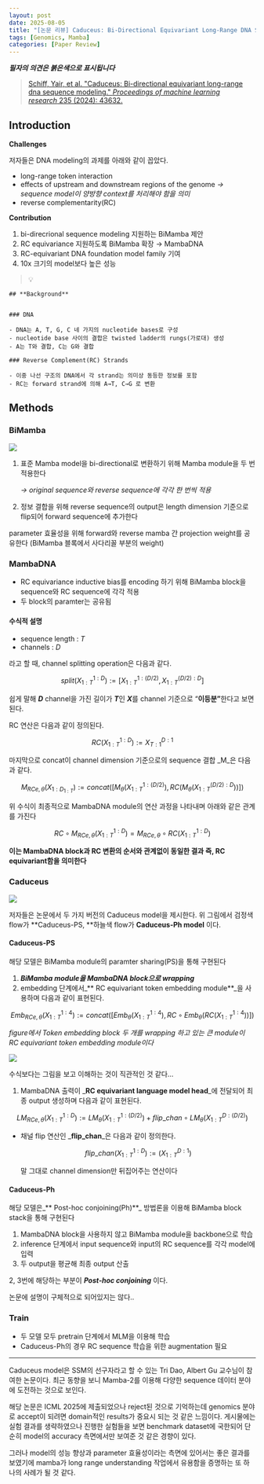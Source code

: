 ```yaml
---
layout: post
date: 2025-08-05
title: "[논문 리뷰] Caduceus: Bi-Directional Equivariant Long-Range DNA Sequence Modeling"
tags: [Genomics, Mamba]
categories: [Paper Review]
---
```


<span class="notion-red">_**필자의 의견은 붉은색으로 표시됩니다**_</span>


> [Schiff, Yair, et al. "Caduceus: Bi-directional equivariant long-range dna sequence modeling." ](https://pmc.ncbi.nlm.nih.gov/articles/PMC12189541/)[_Proceedings of machine learning research_](https://pmc.ncbi.nlm.nih.gov/articles/PMC12189541/)[ 235 (2024): 43632.](https://pmc.ncbi.nlm.nih.gov/articles/PMC12189541/)



## Introduction


**Challenges**


저자들은 DNA modeling의 과제를 아래와 같이 꼽았다.

- long-range token interaction
- effects of upstream and downstream regions of the genome 
_→ sequence model이 양방향 context를 처리해야 함을 의미_
- reverse complementarity(RC)

**Contribution**

1. bi-direcrional sequence modeling 지원하는 BiMamba 제안
1. RC equivariance 지원하도록 BiMamba 확장 → MambaDNA
1. RC-equivariant DNA foundation model family 기여
1. 10x 크기의 model보다 높은 성능

> 💡 


	## **Background**


	### DNA

	- DNA는 A, T, G, C 네 가지의 nucleotide bases로 구성
	- nucleotide base 사이의 결합은 twisted ladder의 rungs(가로대) 생성
	- A는 T와 결합, C는 G와 결합

	### Reverse Complement(RC) Strands

	- 이중 나선 구조의 DNA에서 각 strand는 의미상 동등한 정보를 포함
	- RC는 forward strand에 의해 A→T, C→G 로 변환


## Methods



### BiMamba


![](https://prod-files-secure.s3.us-west-2.amazonaws.com/542b861c-36a8-4051-84e5-8804b6728dba/2c247d59-7815-4980-99f0-8f0d21f445a7/image.png?X-Amz-Algorithm=AWS4-HMAC-SHA256&X-Amz-Content-Sha256=UNSIGNED-PAYLOAD&X-Amz-Credential=ASIAZI2LB466Q27D5BUY%2F20250928%2Fus-west-2%2Fs3%2Faws4_request&X-Amz-Date=20250928T200107Z&X-Amz-Expires=3600&X-Amz-Security-Token=IQoJb3JpZ2luX2VjEDkaCXVzLXdlc3QtMiJIMEYCIQDlOqBCXchnmv5%2BVKfJeJk4D82Kfmqq%2BspQgspHLTxQ5wIhANm6qZczBkvatCTxuAwFZg07vEzPmj%2B%2BqhGc8j7e9jWVKogECML%2F%2F%2F%2F%2F%2F%2F%2F%2F%2FwEQABoMNjM3NDIzMTgzODA1IgzXl7eK88M%2Bet8drFwq3APGIx4ZFRimd%2FFfm7FhD1upYgrU4jnDSDGRrHnzodjEJ75SD%2FGYiQc4TvseP8DqEMREtvcaefivV1ivV70n2%2BPn4sYGKva2COh%2F1T5xBSQ5vHlemz1FSkhBZm7rEwOf%2FcWyAEv1Pna04xzwPqVw3IBoQQNDr7q2vjRI5NReIwAZCXHruW36LH3dxDCPc3MsMpxtPNnxNKxj3u1i36zqPvlY4qbjf0I3oLbrv20StcW3LT64HwRbzDxZUxqgDGSnxd8yyl7UNkE6CEEs74LWs6ZxQf%2BPqWM96TbSMj22uoASnr7Fhrywq7SWpX7jkmNtJbr8ZiSqKwwGhrJgVDonSTjEwp%2FoJhAWgFBlyQkJyqPp2vGkMDppkbflp4ttqQgo%2BuSnOCR1oKnvOX6uSIn469yr3n07yPuHOkvjerTR4mDtmwecKXYBVpjj%2BIDmjkmGdHkABIejrttCffojV59LjZEgmRuL8lVOUjS6nYT0rFa7OD96wDX%2B5ar687d%2B%2BKy2AE4kgqQoFv9far5AfqpHX7A4s8z3ugfr3P0lG3ToU8gQDrQXnY3%2FkdKYTW0a0oT9QaqpA4CVBXVEUUItZrVOBEZWGsRzHBy5e3OCYzSTKN%2F%2F8Pj0bJk%2FwPxozFoGTDDr1%2BXGBjqkATP0Olfype%2BsJJeKN6aVaw37vNAIs%2FXCu7mbdHwX2SQ2OVlRvPNYl0VU3cYv2FtcmHCDemP6CyDSSHcKcS8mNFwzII7ra0NNoEr6jxA8c6tSplkuUA8NhSjokI50m6y%2FMir0ki0TVczM%2FgrsGxdGNGeY7g0XFxQiO1tGekruRakyZp5DhuxeSA5UXwtqyV0Fo2fQh4W6UCwZCPBfSx462NNdmMbz&X-Amz-Signature=1f8a9324158395a9965ccc5b7501f264201da0de267553ea2226578bd82801d9&X-Amz-SignedHeaders=host&x-amz-checksum-mode=ENABLED&x-id=GetObject)

1. 표준 Mamba model을 bi-directional로 변환하기 위해 Mamba module을 두 번 적용한다

	_→ original sequence와 reverse sequence에 각각 한 번씩 적용_

1. 정보 결합을 위해 reverse sequence의 output은 length dimension 기준으로 flip되어 forward sequence에 추가한다

parameter 효율성을 위해 forward와 reverse mamba 간 projection weight를 공유한다 (BiMamba 블록에서 사다리꼴 부분의 weight)



### MambaDNA

- RC equivariance inductive bias를 encoding 하기 위해 BiMamba block을 sequence와 RC sequence에 각각 적용
- 두 block의 paramter는 공유됨


#### 수식적 설명

- sequence length : _T_
- channels : _D_

라고 할 때,  channel splitting operation은 다음과 같다.


$$
split(X^{1:D}_{1:T}):=[X^{1:(D/2)}_{1:T},X^{(D/2):D}_{1:T}]
$$


<span class="notion-red">쉽게 말해 </span><span class="notion-red">_**D**_</span><span class="notion-red"> channel을 가진 길이가 </span><span class="notion-red">_**T**_</span><span class="notion-red">인 </span><span class="notion-red">_**X**_</span><span class="notion-red">를 channel 기준으로 “</span><span class="notion-red">**이등분”**</span><span class="notion-red">한다고 보면 된다.</span>


RC 연산은 다음과 같이 정의된다.


$$
RC(X^{1:D}_{1:T}):=X^{D:1}_{T:1}
$$


마지막으로 concat이 channel dimension 기준으로의 sequence 결합 _M_은 다음과 같다.


$$
M_{RCe,\theta}(X_{1:D_{1:T}}):=concat([M_{\theta}(X^{1:(D/2)}_{1:T}),RC(M_{\theta}(X^{(D/2):D}_{1:T}))])
$$


위 수식이 최종적으로 MambaDNA module의 연산 과정을 나타내며 아래와 같은 관계를 가진다


$$
RC\circ M_{RCe,\theta}(X^{1:D}_{1:T}) = M_{RCe,\theta} \circ RC(X^{1:D}_{1:T})
$$


**이는 MambaDNA block과 RC 변환의 순서와 관계없이 동일한 결과 즉, RC equivariant함을 의미한다**



### Caduceus


![](https://prod-files-secure.s3.us-west-2.amazonaws.com/542b861c-36a8-4051-84e5-8804b6728dba/f94a60d7-8145-473b-aef9-7c68d3ec604a/image.png?X-Amz-Algorithm=AWS4-HMAC-SHA256&X-Amz-Content-Sha256=UNSIGNED-PAYLOAD&X-Amz-Credential=ASIAZI2LB466Q27D5BUY%2F20250928%2Fus-west-2%2Fs3%2Faws4_request&X-Amz-Date=20250928T200107Z&X-Amz-Expires=3600&X-Amz-Security-Token=IQoJb3JpZ2luX2VjEDkaCXVzLXdlc3QtMiJIMEYCIQDlOqBCXchnmv5%2BVKfJeJk4D82Kfmqq%2BspQgspHLTxQ5wIhANm6qZczBkvatCTxuAwFZg07vEzPmj%2B%2BqhGc8j7e9jWVKogECML%2F%2F%2F%2F%2F%2F%2F%2F%2F%2FwEQABoMNjM3NDIzMTgzODA1IgzXl7eK88M%2Bet8drFwq3APGIx4ZFRimd%2FFfm7FhD1upYgrU4jnDSDGRrHnzodjEJ75SD%2FGYiQc4TvseP8DqEMREtvcaefivV1ivV70n2%2BPn4sYGKva2COh%2F1T5xBSQ5vHlemz1FSkhBZm7rEwOf%2FcWyAEv1Pna04xzwPqVw3IBoQQNDr7q2vjRI5NReIwAZCXHruW36LH3dxDCPc3MsMpxtPNnxNKxj3u1i36zqPvlY4qbjf0I3oLbrv20StcW3LT64HwRbzDxZUxqgDGSnxd8yyl7UNkE6CEEs74LWs6ZxQf%2BPqWM96TbSMj22uoASnr7Fhrywq7SWpX7jkmNtJbr8ZiSqKwwGhrJgVDonSTjEwp%2FoJhAWgFBlyQkJyqPp2vGkMDppkbflp4ttqQgo%2BuSnOCR1oKnvOX6uSIn469yr3n07yPuHOkvjerTR4mDtmwecKXYBVpjj%2BIDmjkmGdHkABIejrttCffojV59LjZEgmRuL8lVOUjS6nYT0rFa7OD96wDX%2B5ar687d%2B%2BKy2AE4kgqQoFv9far5AfqpHX7A4s8z3ugfr3P0lG3ToU8gQDrQXnY3%2FkdKYTW0a0oT9QaqpA4CVBXVEUUItZrVOBEZWGsRzHBy5e3OCYzSTKN%2F%2F8Pj0bJk%2FwPxozFoGTDDr1%2BXGBjqkATP0Olfype%2BsJJeKN6aVaw37vNAIs%2FXCu7mbdHwX2SQ2OVlRvPNYl0VU3cYv2FtcmHCDemP6CyDSSHcKcS8mNFwzII7ra0NNoEr6jxA8c6tSplkuUA8NhSjokI50m6y%2FMir0ki0TVczM%2FgrsGxdGNGeY7g0XFxQiO1tGekruRakyZp5DhuxeSA5UXwtqyV0Fo2fQh4W6UCwZCPBfSx462NNdmMbz&X-Amz-Signature=a270ae4b9ecbbe1a1e4ef727a2054737569592cbffcb3160881f0584a9a617c4&X-Amz-SignedHeaders=host&x-amz-checksum-mode=ENABLED&x-id=GetObject)


저자들은 논문에서 두 가지 버전의 Caduceus model을 제시한다. 위 그림에서 검정색 flow가 **Caduceus-PS, **하늘색 flow가 **Caduceus-Ph model** 이다.



#### Caduceus-PS


해당 모델은 BiMamba module의 paramter sharing(PS)을 통해 구현된다

1. _**BiMamba module을 MambaDNA block으로 wrapping**_
1. embedding 단계에서_** RC equivariant token embedding module**_을 사용하며 다음과 같이 표현된다.

$$
Emb_{RCe,\theta}(X^{1:4}_{1:T}):=concat([Emb_{\theta}(X^{1:4}_{1:T}),RC \circ Emb_{\theta}(RC(X^{1:4}_{1:T}))])
$$


_figure에서 Token embedding block 두 개를 wrapping 하고 있는 큰 module이 RC equivariant token embedding module이다_


![](https://prod-files-secure.s3.us-west-2.amazonaws.com/542b861c-36a8-4051-84e5-8804b6728dba/b175e4da-71eb-4e91-8c23-a06dabe673c9/image.png?X-Amz-Algorithm=AWS4-HMAC-SHA256&X-Amz-Content-Sha256=UNSIGNED-PAYLOAD&X-Amz-Credential=ASIAZI2LB466Q27D5BUY%2F20250928%2Fus-west-2%2Fs3%2Faws4_request&X-Amz-Date=20250928T200107Z&X-Amz-Expires=3600&X-Amz-Security-Token=IQoJb3JpZ2luX2VjEDkaCXVzLXdlc3QtMiJIMEYCIQDlOqBCXchnmv5%2BVKfJeJk4D82Kfmqq%2BspQgspHLTxQ5wIhANm6qZczBkvatCTxuAwFZg07vEzPmj%2B%2BqhGc8j7e9jWVKogECML%2F%2F%2F%2F%2F%2F%2F%2F%2F%2FwEQABoMNjM3NDIzMTgzODA1IgzXl7eK88M%2Bet8drFwq3APGIx4ZFRimd%2FFfm7FhD1upYgrU4jnDSDGRrHnzodjEJ75SD%2FGYiQc4TvseP8DqEMREtvcaefivV1ivV70n2%2BPn4sYGKva2COh%2F1T5xBSQ5vHlemz1FSkhBZm7rEwOf%2FcWyAEv1Pna04xzwPqVw3IBoQQNDr7q2vjRI5NReIwAZCXHruW36LH3dxDCPc3MsMpxtPNnxNKxj3u1i36zqPvlY4qbjf0I3oLbrv20StcW3LT64HwRbzDxZUxqgDGSnxd8yyl7UNkE6CEEs74LWs6ZxQf%2BPqWM96TbSMj22uoASnr7Fhrywq7SWpX7jkmNtJbr8ZiSqKwwGhrJgVDonSTjEwp%2FoJhAWgFBlyQkJyqPp2vGkMDppkbflp4ttqQgo%2BuSnOCR1oKnvOX6uSIn469yr3n07yPuHOkvjerTR4mDtmwecKXYBVpjj%2BIDmjkmGdHkABIejrttCffojV59LjZEgmRuL8lVOUjS6nYT0rFa7OD96wDX%2B5ar687d%2B%2BKy2AE4kgqQoFv9far5AfqpHX7A4s8z3ugfr3P0lG3ToU8gQDrQXnY3%2FkdKYTW0a0oT9QaqpA4CVBXVEUUItZrVOBEZWGsRzHBy5e3OCYzSTKN%2F%2F8Pj0bJk%2FwPxozFoGTDDr1%2BXGBjqkATP0Olfype%2BsJJeKN6aVaw37vNAIs%2FXCu7mbdHwX2SQ2OVlRvPNYl0VU3cYv2FtcmHCDemP6CyDSSHcKcS8mNFwzII7ra0NNoEr6jxA8c6tSplkuUA8NhSjokI50m6y%2FMir0ki0TVczM%2FgrsGxdGNGeY7g0XFxQiO1tGekruRakyZp5DhuxeSA5UXwtqyV0Fo2fQh4W6UCwZCPBfSx462NNdmMbz&X-Amz-Signature=0a41524f34d402acc1f75037448e3820c3f4131ddbadc85b8bd2bd17b7a8b19e&X-Amz-SignedHeaders=host&x-amz-checksum-mode=ENABLED&x-id=GetObject)


<span class="notion-red">수식보다는 그림을 보고 이해하는 것이 직관적인 것 같다…</span>

1. MambaDNA 출력이 _**RC equivariant language model head**_에 전달되어 최종 output 생성하며 다음과 같이 표현된다.

$$
LM_{RCe,\theta}(X^{1:D}_{1:T}):= LM_{\theta}(X^{1:(D/2)}_{1:T})+flip\_chan\circ LM_{\theta}(X^{D:(D/2)}_{1:T})
$$

- 채널 flip 연산인 _**flip\_chan**_은 다음과 같이 정의한다.

	$$
	flip\_chan(X^{1:D}_{1:T}):=(X^{D:1}_{1:T})
	$$


	말 그대로 channel dimension만 뒤집어주는 연산이다



#### Caduceus-Ph


해당 모델은_** Post-hoc conjoining(Ph)**_ 방법론을 이용해 BiMamba block stack을 통해 구현된다

1. MambaDNA block을 사용하지 않고 BiMamba module을 backbone으로 학습
1. inference 단계에서 input sequence와 input의 RC sequence를 각각 model에 입력
1. 두 output을 평균해 최종 output 산출

2, 3번에 해당하는 부분이 _**Post-hoc conjoining**_ 이다.


<span class="notion-red">논문에 설명이 구체적으로 되어있지는 않다..</span>



### Train

- 두 모델 모두 pretrain 단계에서 MLM을 이용해 학습
- Caduceus-Ph의 경우 RC sequence 학습을 위한 augmentation 필요

---


<span class="notion-red">Caduceus model은 SSM의 선구자라고 할 수 있는 Tri Dao, Albert Gu 교수님이 참여한 논문이다. 최근 동향을 보니 Mamba-2를 이용해 다양한 sequence 데이터 분야에 도전하는 것으로 보인다.</span>


<span class="notion-red">해당 논문은 ICML 2025에 제출되었으나 reject된 것으로 기억하는데 genomics 분야로 accept이 되려면 domain적인 results가 중요시 되는 것 같은 느낌이다. 게시물에는 실험 결과를 생략하였으나 진행한 실험들을 보면 benchmark dataset에 국한되어 단순히 model의 accuracy 측면에서만 보여준 것 같은 경향이 있다.</span>


<span class="notion-red">그러나 model의 성능 향상과 parameter 효율성이라는 측면에 있어서는 좋은 결과를 보였기에 mamba가 long range understanding 작업에서 유용함을 증명하는 또 하나의 사례가 될 것 같다.</span>

